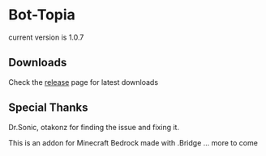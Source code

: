 # Bot-Topia

current version is 1.0.7

## Downloads

Check the [release](https://github.com/drewcifer/bot-topia/releases/latest) page for latest downloads

## Special Thanks

Dr.Sonic, otakonz
for finding the issue and fixing it.

This is an addon for Minecraft Bedrock made with .Bridge ... more to come
